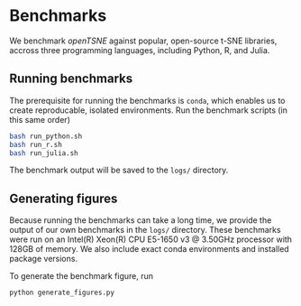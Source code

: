 # Benchmarks

We benchmark *openTSNE* against popular, open-source t-SNE libraries, accross three programming languages, including Python, R, and Julia.

## Running benchmarks

The prerequisite for running the benchmarks is `conda`, which enables us to create reproducable, isolated environments. Run the benchmark scripts (in this same order)

```bash
bash run_python.sh
bash run_r.sh
bash run_julia.sh
```

The benchmark output will be saved to the `logs/` directory.

## Generating figures

Because running the benchmarks can take a long time, we provide the output of our own benchmarks in the `logs/` directory. These benchmarks were run on an Intel(R) Xeon(R) CPU E5-1650 v3 @ 3.50GHz processor with 128GB of memory. We also include exact conda environments and installed package versions.

To generate the benchmark figure, run

```bash
python generate_figures.py
```
